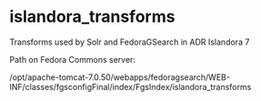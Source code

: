 islandora_transforms
====================

Transforms used by Solr and FedoraGSearch in ADR Islandora 7

Path on Fedora Commons server:

/opt/apache-tomcat-7.0.50/webapps/fedoragsearch/WEB-INF/classes/fgsconfigFinal/index/FgsIndex/islandora_transforms
